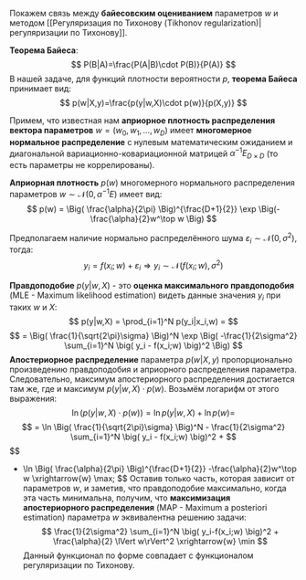 Покажем связь между **байесовским оцениванием** параметров $w$ и методом [[Регуляризация по Тихонову (Tikhonov regularization)|регуляризации по Тихонову]].

**Теорема Байеса**:
$$
P(B|A)=\frac{P(A|B)\cdot P(B)}{P(A)}
$$
В нашей задаче, для функций плотности вероятности $p$, **теорема Байеса** принимает вид:
$$
p(w|X,y)=\frac{p(y|w,X)\cdot p(w)}{p(X,y)}
$$

Примем, что известная нам **априорное плотность распределения вектора параметров** $w=(w_0,w_1,...,w_D)$ имеет **многомерное нормальное распределение** с нулевым математическим ожиданием и диагональной вариационно-ковариационной матрицей $\alpha^{-1}E_{D\times D}$ (то есть параметры не коррелированы).

**Априорная плотность** $p(w)$ многомерного нормального распределения параметров $w \sim \mathcal{N}(0,\alpha^{-1}E)$ имеет вид:
$$
p(w) = \Big( \frac{\alpha}{2\pi} \Big)^{\frac{D+1}{2}} \exp \Big(-\frac{\alpha}{2}w^\top w \Big)
$$

Предполагаем наличие нормально распределённого шума $\varepsilon_i \sim \mathcal{N}(0,\sigma^2)$, тогда:
$$
y_i=f(x_i;w)+\varepsilon_i \Rightarrow y_i \sim \mathcal{N}(f(x_i;w),\sigma^2)
$$

**Правдоподобие** $p(y|w,X)$ - это **оценка максимального правдоподобия** (MLE - Maximum likelihood estimation) видеть данные значения $y_i$ при таких $w$ и $X$:
$$
p(y|w,X) = \prod_{i=1}^N p(y_i|x_i,w) =
$$
$$
= \Big( \frac{1}{\sqrt{2\pi}\sigma} \Big)^N \exp \Big( -\frac{1}{2\sigma^2} \sum_{i=1}^N \big( y_i - f(x_i;w) \big)^2 \Big)
$$
**Апостериорное распределение** параметра $p(w|X,y)$ пропорционально произведению правдоподобия и априорного распределения параметра. Следовательно, максимум апостериорного распределения достигается там же, где и максимум $p(y|w,X)\cdot p(w)$. Возьмём логарифм от этого выражения:
$$
\ln \Big( p(y|w,X)\cdot p(w) \Big) = \ln p(y|w,X) + \ln p(w) =
$$
$$
= \ln \Big( \frac{1}{\sqrt{2\pi}\sigma} \Big)^N - \frac{1}{2\sigma^2} \sum_{i=1}^N \big( y_i - f(x_i;w) \big)^2 +
$$
$$
+ \ln \Big( \frac{\alpha}{2\pi} \Big)^{\frac{D+1}{2}} -\frac{\alpha}{2}w^\top w \xrightarrow{w} \max;
$$
Оставив только часть, которая зависит от параметров $w$, и заметив, что правдоподобие максимально, когда эта часть минимальна, получим, что **максимизация апостериорного распределения** (MAP - Maximum a posteriori estimation) параметра $w$ эквивалентна решению задачи:
$$
\frac{1}{2\sigma^2} \sum_{i=1}^N \big( y_i-f(x_i;w) \big)^2 + \frac{\alpha}{2} \lVert w\rVert^2 \xrightarrow{w} \min
$$
Данный функционал по форме совпадает с функционалом регуляризации по Тихонову.